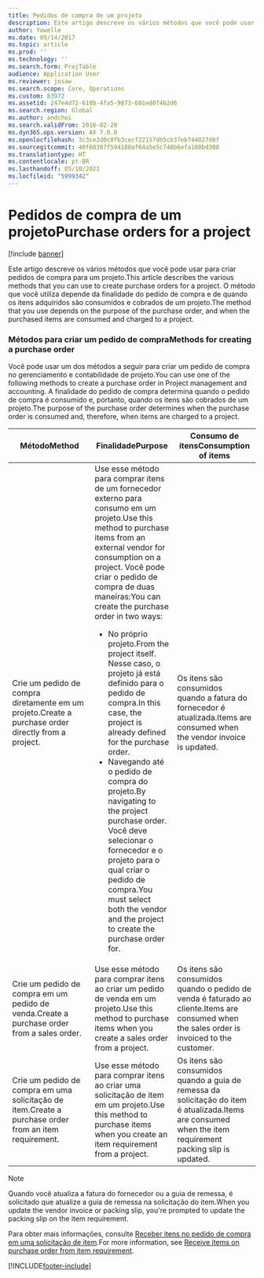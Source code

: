 ```yaml
---
title: Pedidos de compra de um projeto
description: Este artigo descreve os vários métodos que você pode usar para criar pedidos de compra para um projeto. O método que você utiliza depende da finalidade do pedido de compra e de quando os itens adquiridos são consumidos e cobrados de um projeto.
author: Yowelle
ms.date: 09/14/2017
ms.topic: article
ms.prod: ''
ms.technology: ''
ms.search.form: ProjTable
audience: Application User
ms.reviewer: josaw
ms.search.scope: Core, Operations
ms.custom: 83972
ms.assetid: 247e4d72-610b-4fa5-9873-601ed0f4b2d6
ms.search.region: Global
ms.author: andchoi
ms.search.validFrom: 2016-02-28
ms.dyn365.ops.version: AX 7.0.0
ms.openlocfilehash: 3c3ce2d0c0fb3cecf22157db5cb37eb744027d0f
ms.sourcegitcommit: 40f68387f594180af64a5e5c748b6efa188bd300
ms.translationtype: HT
ms.contentlocale: pt-BR
ms.lasthandoff: 05/10/2021
ms.locfileid: "5999342"
---
```

# <a name="purchase-orders-for-a-project"></a><span data-ttu-id="b2303-104">Pedidos de compra de um projeto</span><span class="sxs-lookup"><span data-stu-id="b2303-104">Purchase orders for a project</span></span>

[!include [banner](../includes/banner.md)]

<span data-ttu-id="b2303-105">Este artigo descreve os vários métodos que você pode usar para criar pedidos de compra para um projeto.</span><span class="sxs-lookup"><span data-stu-id="b2303-105">This article describes the various methods that you can use to create purchase orders for a project.</span></span> <span data-ttu-id="b2303-106">O método que você utiliza depende da finalidade do pedido de compra e de quando os itens adquiridos são consumidos e cobrados de um projeto.</span><span class="sxs-lookup"><span data-stu-id="b2303-106">The method that you use depends on the purpose of the purchase order, and when the purchased items are consumed and charged to a project.</span></span>

### <a name="methods-for-creating-a-purchase-order"></a><span data-ttu-id="b2303-107">Métodos para criar um pedido de compra</span><span class="sxs-lookup"><span data-stu-id="b2303-107">Methods for creating a purchase order</span></span>

<span data-ttu-id="b2303-108">Você pode usar um dos métodos a seguir para criar um pedido de compra no gerenciamento e contabilidade de projeto.</span><span class="sxs-lookup"><span data-stu-id="b2303-108">You can use one of the following methods to create a purchase order in Project management and accounting.</span></span> <span data-ttu-id="b2303-109">A finalidade do pedido de compra determina quando o pedido de compra é consumido e, portanto, quando os itens são cobrados de um projeto.</span><span class="sxs-lookup"><span data-stu-id="b2303-109">The purpose of the purchase order determines when the purchase order is consumed and, therefore, when items are charged to a project.</span></span>

<table>
<colgroup>
<col width="33%" />
<col width="33%" />
<col width="33%" />
</colgroup>
<thead>
<tr class="header">
<th><span data-ttu-id="b2303-110">Método</span><span class="sxs-lookup"><span data-stu-id="b2303-110">Method</span></span></th>
<th><span data-ttu-id="b2303-111">Finalidade</span><span class="sxs-lookup"><span data-stu-id="b2303-111">Purpose</span></span></th>
<th><span data-ttu-id="b2303-112">Consumo de itens</span><span class="sxs-lookup"><span data-stu-id="b2303-112">Consumption of items</span></span></th>
</tr>
</thead>
<tbody>
<tr class="odd">
<td><span data-ttu-id="b2303-113">Crie um pedido de compra diretamente em um projeto.</span><span class="sxs-lookup"><span data-stu-id="b2303-113">Create a purchase order directly from a project.</span></span></td>
<td><span data-ttu-id="b2303-114">Use esse método para comprar itens de um fornecedor externo para consumo em um projeto.</span><span class="sxs-lookup"><span data-stu-id="b2303-114">Use this method to purchase items from an external vendor for consumption on a project.</span></span> <span data-ttu-id="b2303-115">Você pode criar o pedido de compra de duas maneiras:</span><span class="sxs-lookup"><span data-stu-id="b2303-115">You can create the purchase order in two ways:</span></span>
<ul>
<li><span data-ttu-id="b2303-116">No próprio projeto.</span><span class="sxs-lookup"><span data-stu-id="b2303-116">From the project itself.</span></span> <span data-ttu-id="b2303-117">Nesse caso, o projeto já está definido para o pedido de compra.</span><span class="sxs-lookup"><span data-stu-id="b2303-117">In this case, the project is already defined for the purchase order.</span></span></li>
<li><span data-ttu-id="b2303-118">Navegando até o pedido de compra do projeto.</span><span class="sxs-lookup"><span data-stu-id="b2303-118">By navigating to the project purchase order.</span></span> <span data-ttu-id="b2303-119">Você deve selecionar o fornecedor e o projeto para o qual criar o pedido de compra.</span><span class="sxs-lookup"><span data-stu-id="b2303-119">You must select both the vendor and the project to create the purchase order for.</span></span></li>
</ul></td>
<td><span data-ttu-id="b2303-120">Os itens são consumidos quando a fatura do fornecedor é atualizada.</span><span class="sxs-lookup"><span data-stu-id="b2303-120">Items are consumed when the vendor invoice is updated.</span></span></td>
</tr>
<tr class="even">
<td><span data-ttu-id="b2303-121">Crie um pedido de compra em um pedido de venda.</span><span class="sxs-lookup"><span data-stu-id="b2303-121">Create a purchase order from a sales order.</span></span></td>
<td><span data-ttu-id="b2303-122">Use esse método para comprar itens ao criar um pedido de venda em um projeto.</span><span class="sxs-lookup"><span data-stu-id="b2303-122">Use this method to purchase items when you create a sales order from a project.</span></span></td>
<td><span data-ttu-id="b2303-123">Os itens são consumidos quando o pedido de venda é faturado ao cliente.</span><span class="sxs-lookup"><span data-stu-id="b2303-123">Items are consumed when the sales order is invoiced to the customer.</span></span></td>
</tr>
<tr class="odd">
<td><span data-ttu-id="b2303-124">Crie um pedido de compra em uma solicitação de item.</span><span class="sxs-lookup"><span data-stu-id="b2303-124">Create a purchase order from an item requirement.</span></span></td>
<td><span data-ttu-id="b2303-125">Use esse método para comprar itens ao criar uma solicitação de item em um projeto.</span><span class="sxs-lookup"><span data-stu-id="b2303-125">Use this method to purchase items when you create an item requirement from a project.</span></span></td>
<td><span data-ttu-id="b2303-126">Os itens são consumidos quando a guia de remessa da solicitação do item é atualizada.</span><span class="sxs-lookup"><span data-stu-id="b2303-126">Items are consumed when the item requirement packing slip is updated.</span></span></td>
</tr>
</tbody>
</table>

> [!NOTE] 
> <span data-ttu-id="b2303-127">Quando você atualiza a fatura do fornecedor ou a guia de remessa, é solicitado que atualize a guia de remessa na solicitação do item.</span><span class="sxs-lookup"><span data-stu-id="b2303-127">When you update the vendor invoice or packing slip, you're prompted to update the packing slip on the item requirement.</span></span>

<span data-ttu-id="b2303-128">Para obter mais informações, consulte [Receber itens no pedido de compra em uma solicitação de item](tasks/receive-items-purchase-order-item-requirement.md).</span><span class="sxs-lookup"><span data-stu-id="b2303-128">For more information, see [Receive items on purchase order from item requirement](tasks/receive-items-purchase-order-item-requirement.md).</span></span>



[!INCLUDE[footer-include](../includes/footer-banner.md)]